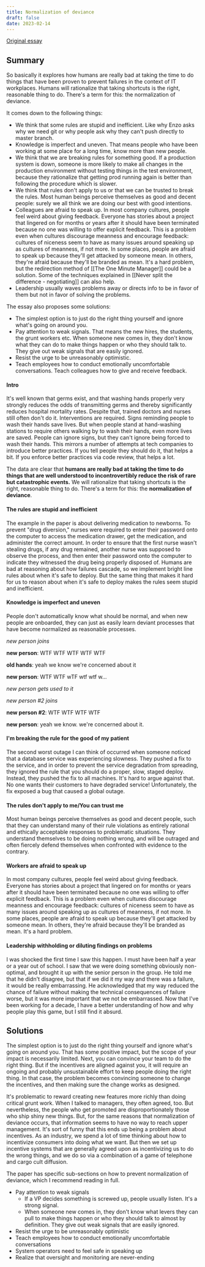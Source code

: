 ```yaml
---
title: Normalization of deviance
draft: false
date: 2023-02-14
---
```


[Original essay](https://danluu.com/wat/)

## Summary

So basically it explores how humans are really bad at taking the time to do things that have been proven to prevent failures in the context of IT workplaces. Humans will rationalize that taking shortcuts is the right, reasonable thing to do. There's a term for this: the normalization of deviance.

It comes down to the following things:
- We think that some rules are stupid and inefficient. Like why Enzo asks why we need git or why people ask why they can't push directly to master branch.
- Knowledge is imperfect and uneven. That means people who have been working at some place for a long time, know more than new people.
- We think that we are breaking rules for something good. If a production system is down, someone is more likely to make all changes in the production environment without testing things in the test environment, because they rationalize that getting prod running again is better than following the procedure which is slower.
- We think that rules don't apply to us or that we can be trusted to break the rules. Most human beings perceive themselves as good and decent people: surely we all think we are doing our best with good intentions.
- Colleagues are afraid to speak up. In most company cultures, people feel weird about giving feedback. Everyone has stories about a project that lingered on for months or years after it should have been terminated because no one was willing to offer explicit feedback. This is a problem even when cultures discourage meanness and encourage feedback: cultures of niceness seem to have as many issues around speaking up as cultures of meanness, if not more. In some places, people are afraid to speak up because they'll get attacked by someone mean. In others, they're afraid because they'll be branded as mean. It's a hard problem, but the redirection method of [[The One Minute Manager]] could be a solution. Some of the techniques explained in [[Never split the difference - negotiating]] can also help.
- Leadership usually waves problems away or directs info to be in favor of them but not in favor of solving the problems. 

The essay also proposes some solutions:
- The simplest option is to just do the right thing yourself and ignore what's going on around you.
- Pay attention to weak signals. That means the new hires, the students, the grunt workers etc. When someone new comes in, they don't know what they can do to make things happen or who they should talk to. They give out weak signals that are easily ignored.
- Resist the urge to be unreasonably optimistic. 
- Teach employees how to conduct emotionally uncomfortable conversations. Teach colleagues how to give and receive feedback.

#### Intro

It's well known that germs exist, and that washing hands properly very strongly reduces the odds of transmitting germs and thereby significantly reduces hospital mortality rates. Despite that, trained doctors and nurses still often don't do it. Interventions are required. Signs reminding people to wash their hands save lives. But when people stand at hand-washing stations to require others walking by to wash their hands, even more lives are saved. People can ignore signs, but they can't ignore being forced to wash their hands.
This mirrors a number of attempts at tech companies to introduce better practices. If you tell people they should do it, that helps a bit. If you enforce better practices via code review, that helps a lot.

The data are clear that **humans are really bad at taking the time to do things that are well understood to incontrovertibly reduce the risk of rare but catastrophic events.** We will rationalize that taking shortcuts is the right, reasonable thing to do. There's a term for this: the **normalization of deviance**.

#### The rules are stupid and inefficient

The example in the paper is about delivering medication to newborns. To prevent "drug diversion," nurses were required to enter their password onto the computer to access the medication drawer, get the medication, and administer the correct amount. In order to ensure that the first nurse wasn't stealing drugs, if any drug remained, another nurse was supposed to observe the process, and then enter their password onto the computer to indicate they witnessed the drug being properly disposed of.
Humans are bad at reasoning about how failures cascade, so we implement bright line rules about when it's safe to deploy. But the same thing that makes it hard for us to reason about when it's safe to deploy makes the rules seem stupid and inefficient.

#### Knowledge is imperfect and uneven

People don't automatically know what should be normal, and when new people are onboarded, they can just as easily learn deviant processes that have become normalized as reasonable processes.

_new person joins_

**new person**: WTF WTF WTF WTF WTF

**old hands**: yeah we know we're concerned about it

**new person**: WTF WTF wTF wtf wtf w...

_new person gets used to it_

_new person #2 joins_

**new person #2**: WTF WTF WTF WTF

**new person**: yeah we know. we're concerned about it.

#### I'm breaking the rule for the good of my patient

The second worst outage I can think of occurred when someone noticed that a database service was experiencing slowness. They pushed a fix to the service, and in order to prevent the service degradation from spreading, they ignored the rule that you should do a proper, slow, staged deploy. Instead, they pushed the fix to all machines. It's hard to argue against that. No one wants their customers to have degraded service! Unfortunately, the fix exposed a bug that caused a global outage.

#### The rules don't apply to me/You can trust me

Most human beings perceive themselves as good and decent people, such that they can understand many of their rule violations as entirely rational and ethically acceptable responses to problematic situations. They understand themselves to be doing nothing wrong, and will be outraged and often fiercely defend themselves when confronted with evidence to the contrary.

#### Workers are afraid to speak up

In most company cultures, people feel weird about giving feedback. Everyone has stories about a project that lingered on for months or years after it should have been terminated because no one was willing to offer explicit feedback. This is a problem even when cultures discourage meanness and encourage feedback: cultures of niceness seem to have as many issues around speaking up as cultures of meanness, if not more. In some places, people are afraid to speak up because they'll get attacked by someone mean. In others, they're afraid because they'll be branded as mean. It's a hard problem.

#### Leadership withholding or diluting findings on problems

I was shocked the first time I saw this happen. I must have been half a year or a year out of school. I saw that we were doing something obviously non-optimal, and brought it up with the senior person in the group. He told me that he didn't disagree, but that if we did it my way and there was a failure, it would be really embarrassing. He acknowledged that my way reduced the chance of failure without making the technical consequences of failure worse, but it was more important that we not be embarrassed. Now that I've been working for a decade, I have a better understanding of how and why people play this game, but I still find it absurd.

## Solutions

The simplest option is to just do the right thing yourself and ignore what's going on around you. That has some positive impact, but the scope of your impact is necessarily limited. Next, you can convince your team to do the right thing.
But if the incentives are aligned against you, it will require an ongoing and probably unsustainable effort to keep people doing the right thing. In that case, the problem becomes convincing someone to change the incentives, and then making sure the change works as designed.

It's problematic to reward creating new features more richly than doing critical grunt work. When I talked to managers, they often agreed, too. But nevertheless, the people who get promoted are disproportionately those who ship shiny new things. But, for the same reasons that normalization of deviance occurs, that information seems to have no way to reach upper management.
It's sort of funny that this ends up being a problem about incentives. As an industry, we spend a lot of time thinking about how to incentivize consumers into doing what we want. But then we set up incentive systems that are generally agreed upon as incentivizing us to do the wrong things, and we do so via a combination of a game of telephone and cargo cult diffusion.

The paper has specific sub-sections on how to prevent normalization of deviance, which I recommend reading in full.

-   Pay attention to weak signals
	- If a VP decides something is screwed up, people usually listen. It's a strong signal.
	- When someone new comes in, they don't know what levers they can pull to make things happen or who they should talk to almost by definition. They give out weak signals that are easily ignored.
-   Resist the urge to be unreasonably optimistic
-   Teach employees how to conduct emotionally uncomfortable conversations
-   System operators need to feel safe in speaking up
-   Realize that oversight and monitoring are never-ending
